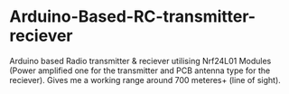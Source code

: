 # Arduino-Based-RC-transmitter-reciever
Arduino based Radio transmitter &amp; reciever utilising Nrf24L01 Modules (Power amplified one for the transmitter and PCB antenna type for the reciever). Gives me a working range around 700 meteres+ (line of sight). 
